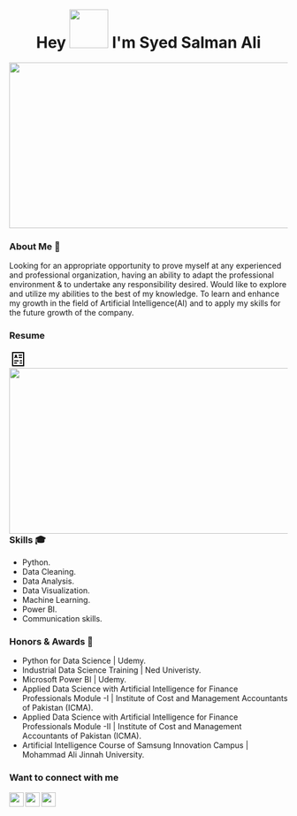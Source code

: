 <h1 align="center">Hey <img src="https://media.giphy.com/media/hvRJCLFzcasrR4ia7z/giphy.gif" width="70"> I'm Syed Salman Ali</h1>
</h1>

<div align="center"> 
    <img height="300" width="600" alt="" src="https://raw.githubusercontent.com/iampavangandhi/iampavangandhi/master/gifs/coder.gif" />
</div>

### About Me 🚀
Looking for an appropriate opportunity to prove myself at any experienced and professional organization, having an ability to adapt the professional 
environment & to undertake any responsibility desired. Would like to explore and utilize my abilities to the best of my knowledge. To learn and enhance 
my growth in the field of Artificial Intelligence(AI) and to apply my skills for the future growth of the company.

### Resume 
<img src="data:image/png;base64,iVBORw0KGgoAAAANSUhEUgAAACAAAAAgCAYAAABzenr0AAAABmJLR0QA/wD/AP+gvaeTAAAAvklEQVRYhe2XXQrCMBCEP0X0THoD8Wp6PD2A7Zt4hvpSpcQsu4m0y0oGAvkjO50dBgoNzlgJ+8NS9dYzFTJjo5xLCpVCVNRdgVAETkAPdMAxORuEUY3cA91k/15IQCSkmTAtIqHarNYW7IDbZH0FtrVFLUglu/At7zlzv7gFVgLPcb0HDuP8sSSBXyG+FyoH/pOANQc0P7xzIL2n5kMYBaxJV5yIYRTIeSD3tc0D8TzgTkBrwVz/Bx+4K9DgjhdEb0FJL6ERoAAAAABJRU5ErkJggg==">

<img align="right" height="300" width="600" alt="" src="https://media.giphy.com/media/dWesBcTLavkZuG35MI/giphy.gif">

### Skills 🎓
- Python.
- Data Cleaning.
- Data Analysis.
- Data Visualization.
- Machine Learning.
- Power BI.
- Communication skills.

### Honors & Awards 🏅
- Python for Data Science | Udemy.
- Industrial Data Science Training | Ned Univeristy.
- Microsoft Power BI | Udemy.
- Applied Data Science with Artificial Intelligence for Finance Professionals Module -I | Institute of Cost and Management Accountants of Pakistan (ICMA).
- Applied Data Science with Artificial Intelligence for Finance Professionals Module -II | Institute of Cost and Management Accountants of Pakistan (ICMA).
- Artificial Intelligence Course of Samsung Innovation Campus | Mohammad Ali Jinnah University.

### Want to connect with me
<a href="mailto:i.syedsalmanali@gmail.com" target="_blank" rel="noopener noreferrer">
  <img align="left" width="26px" src="https://cdn1.iconfinder.com/data/icons/google-new-logos-1/32/gmail_new_logo-256.png" />
</a>

<a href="https://www.linkedin.com/in/syedsalman-ali" target="_blank" rel="noopener noreferrer">
  <img align="left" width="26px" src="https://cdn2.iconfinder.com/data/icons/social-media-2285/512/1_Linkedin_unofficial_colored_svg-256.png"  />
</a>

<a href="https://www.kaggle.com/isyedsalmanali" target="_blank" rel="noopener noreferrer">
  <img align="left" width="26px" src="https://cdn4.iconfinder.com/data/icons/logos-and-brands/512/189_Kaggle_logo_logos-256.png"  />
</a>
